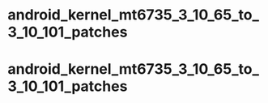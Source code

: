 # android_kernel_mt6735_3_10_65_to_3_10_101_patches
# android_kernel_mt6735_3_10_65_to_3_10_101_patches
